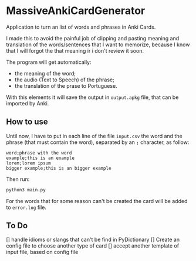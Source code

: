 # MassiveAnkiCardGenerator

Application to turn an list of words and phrases in Anki Cards.

I made this to avoid the painful job of clipping and pasting meaning and translation of the words/sentences that I want to memorize, because I know that I will forgot the that meaning ir i don't review it soon.

The program will get automatically:
- the meaning of the word;
- the audio (Text to Speech) of the phrase;  
- the translation of the prase to Portuguese.

With this elements it will save the output in `output.apkg` file, that can be imported by Anki.

## How to use

Until now, I have to put in each line of the file `input.csv` the word and the phrase (that must contain the word), separated by an `;` character, as follow:

```
word;phrase with the word
example;this is an example
lorem;lorem ipsum
bigger example;this is an bigger example
```

Then run:

``` bash
python3 main.py
```

For the words that for some reason can't be created the card will be added to `error.log` file.


## To Do

[] handle idioms or slangs that can't be find in PyDictionary
[] Create an config file to choose another type of card
[] accept another template of input file, based on config file
